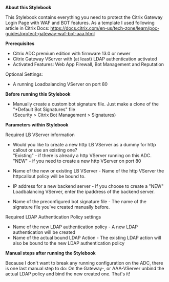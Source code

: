 <b>About this Stylebook</b>

This Stylebook contains everything you need to protect the Citrix Gateway Login Page with WAF and BOT features. As a template I used following article in Citrix Docs: https://docs.citrix.com/en-us/tech-zone/learn/poc-guides/protect-gateway-waf-bot-aaa.html

<b>Prerequisites</b>

- Citrix ADC premium edition with firmware 13.0 or newer
- Citrix Gateway VServer with (at least) LDAP authentication activated
- Activated Features: Web App Firewall, Bot Management and Reputation

Optional Settings:
- A running Loadbalancing VServer on port 80

<b>Before running this Stylebook</b>
- Manually create a custom bot signature file. Just make a clone of the "\*Default Bot Signatures" file <br>(Security > Citrix Bot Management > Signatures)

<b>Parameters within Stylebook</b>

Required LB VServer information
- Would you like to create a new http LB VServer as a dummy for http callout or use an existing one? <br> "Existing" - if there is already a http VServer running on this ADC. <br> "NEW" - if you need to create a new http VServer on port 80
- Name of the new or existing LB VServer - Name of the http VServer the httpcallout policy will be bound to.
- IP address for a new backend server - If you choose to create a "NEW" Loadbalancing VServer, enter the ipaddress of the backend server.

- Name of the preconfigured bot signature file - The name of the signature file you've created manually before.

Required LDAP Authentication Policy settings
- Name of the new LDAP authentication policy - A new LDAP authentication will be created
- Name of the actual bound LDAP Action - The existing LDAP action will also be bound to the new LDAP authentication policy

<b>Manual steps after running the Stylebook</b>

Because I don't want to break any running configuration on the ADC, there is one last manual step to do:
On the Gateway-, or AAA-VServer unbind the actual LDAP policy and bind the new created one. That's it!

